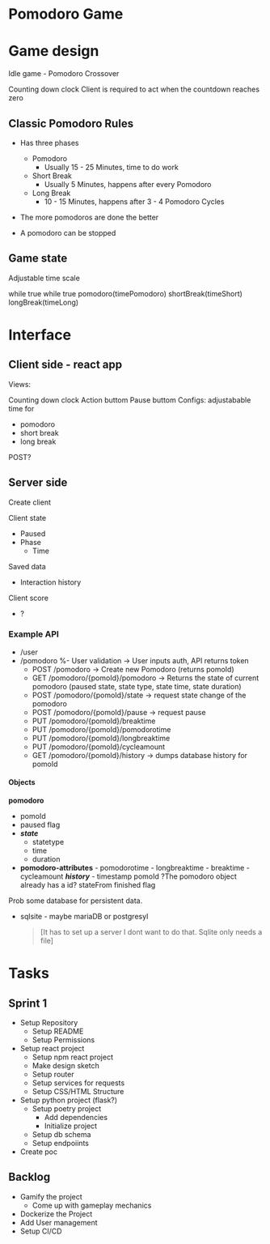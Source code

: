 # Pomodoro Game

# Game design

Idle game - Pomodoro Crossover

Counting down clock
Client is required to act when the countdown reaches zero

## Classic Pomodoro Rules

- Has three phases

  - Pomodoro
    - Usually 15 - 25 Minutes, time to do work
  - Short Break
    - Usually 5 Minutes, happens after every Pomodoro
  - Long Break
    - 10 - 15 Minutes, happens after 3 - 4 Pomodoro Cycles

- The more pomodoros are done the better
- A pomodoro can be stopped

## Game state

Adjustable time scale

while true
while true
pomodoro(timePomodoro)
shortBreak(timeShort)
longBreak(timeLong)

# Interface

## Client side - react app

Views:

Counting down clock
Action buttom
Pause buttom
Configs: adjustabable time for

- pomodoro
- short break
- long break

POST?

## Server side

Create client

Client state

- Paused
- Phase
  - Time

Saved data

- Interaction history

Client score

- ?

### Example API

- /user
- /pomodoro
  %- User validation -> User inputs auth, API returns token
  - POST /pomodoro -> Create new Pomodoro (returns pomoId)
  - GET /pomodoro/{pomoId}/pomodoro -> Returns the state of current pomodoro (paused state, state type, state time, state duration)
  - POST /pomodoro/{pomoId}/state -> request state change of the pomodoro
  - POST /pomodoro/{pomoId}/pause -> request pause
  - PUT /pomodoro/{pomoId}/breaktime
  - PUT /pomodoro/{pomoId}/pomodorotime
  - PUT /pomodoro/{pomoId}/longbreaktime
  - PUT /pomodoro/{pomoId}/cycleamount
  - GET /pomodoro/{pomoId}/history -> dumps database history for pomoId

#### Objects

**pomodoro**

- pomoId
- paused flag
- **_state_**
  - statetype
  - time
  - duration
- **pomodoro-attributes** - pomodorotime - longbreaktime - breaktime - cycleamount
  **_history_** - timestamp
  pomoId ?The pomodoro object already has a id?
  stateFrom
  finished flag

Prob some database for persistent data.

- sqlsite - maybe mariaDB or postgresyl
  > [It has to set up a server I dont want to do that. Sqlite only needs a file]

# Tasks

## Sprint 1

- Setup Repository
  - Setup README
  - Setup Permissions
- Setup react project
  - Setup npm react project
  - Make design sketch
  - Setup router
  - Setup services for requests
  - Setup CSS/HTML Structure
- Setup python project (flask?)
  - Setup poetry project
    - Add dependencies
    - Initialize project
  - Setup db schema
  - Setup endpoiints
- Create poc

## Backlog

- Gamify the project
  - Come up with gameplay mechanics
- Dockerize the Project
- Add User management
- Setup CI/CD
